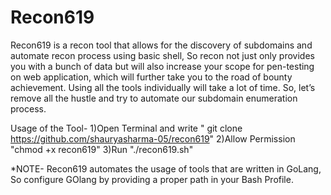 # Recon619

Recon619 is a recon tool that allows for the discovery of subdomains and automate recon process using basic shell, So recon not just only provides you with a bunch of data but will also increase your scope for pen-testing on web application, which will further take you to the road of bounty achievement.
Using all the tools individually will take a lot of time. So, let’s remove all the hustle and try to automate our subdomain enumeration process.

Usage of the Tool-
1)Open Terminal and write " git clone https://github.com/shauryasharma-05/recon619"
2)Allow Permission "chmod +x recon619"
3)Run "./recon619.sh"

*NOTE- Recon619 automates the usage of tools that are written in GoLang, So configure GOlang by providing a proper path in your Bash Profile.

